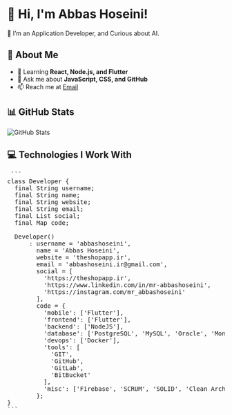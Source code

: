 # 👋 Hi, I'm Abbas Hoseini!
🚀 I’m an Application Developer, and Curious about AI.

## 🌟 About Me

- 🌱 Learning **React, Node.js, and Flutter**
- 💬 Ask me about **JavaScript, CSS, and GitHub**
- 📫 Reach me at [Email](mailto:abbashoseini.dev@gmail.com)

## 📊 GitHub Stats
![GitHub Stats](https://github-readme-stats.vercel.app/api?username=johndoe&show_icons=true&theme=dark)

## 💻 Technologies I Work With

<pre> ```
class Developer {
  final String username;
  final String name;
  final String website;
  final String email;
  final List<String> social;
  final Map<String, dynamic> code;

  Developer()
      : username = 'abbashoseini',
        name = 'Abbas Hoseini',
        website = 'theshopapp.ir',
        email = 'abbashoseini.ir@gmail.com',
        social = [
          'https://theshopapp.ir',
          'https://www.linkedin.com/in/mr-abbashoseini',
          'https://instagram.com/mr_abbashoseini'
        ],
        code = {
          'mobile': ['Flutter'],
          'frontend': ['Flutter'],
          'backend': ['NodeJS'],
          'database': ['PostgreSQL', 'MySQL', 'Oracle', 'Mongo DB'],
          'devops': ['Docker'],
          'tools': [
            'GIT',
            'GitHub',
            'GitLab',
            'BitBucket'
          ],
          'misc': ['Firebase', 'SCRUM', 'SOLID', 'Clean Archtecture']
        };
}
``` </pre>
